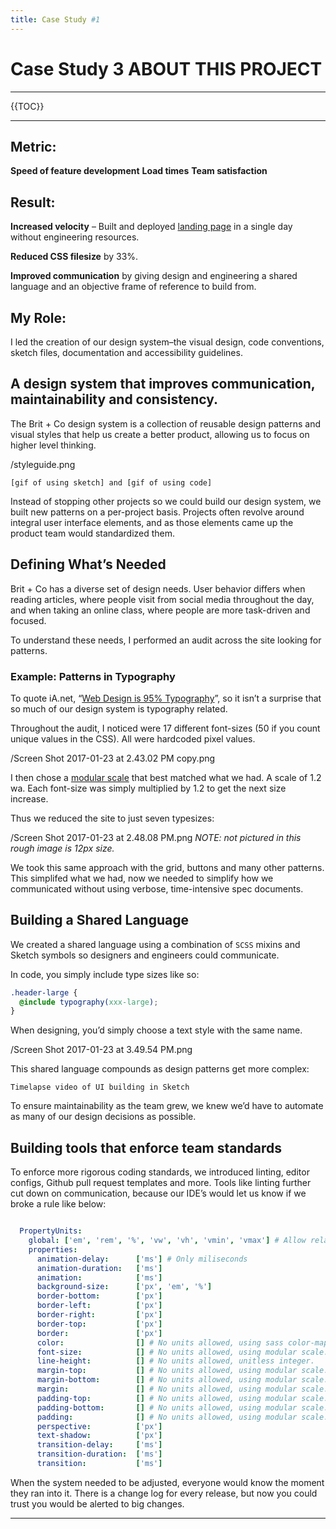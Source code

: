 ```yaml
---
title: Case Study #1
---
```


# Case Study 3 ABOUT THIS PROJECT

***
{{TOC}}
***
## Metric:

**Speed of feature development**
**Load times**
**Team satisfaction**

## Result:

**Increased velocity** – Built and deployed [landing page](http://brit.co/teach/) in a single day without engineering resources.

**Reduced CSS filesize** by 33%. 

**Improved communication** by giving design and engineering a shared language and an objective frame of reference to build from.

## My Role:

I led the creation of our design system–the visual design, code conventions, sketch files, documentation and accessibility guidelines.


## A design system that improves communication, maintainability and consistency.

The Brit + Co design system is a collection of reusable design patterns and visual styles that help us create a better product, allowing us to focus on higher level thinking.

/styleguide.png

```
[gif of using sketch] and [gif of using code]
```

Instead of stopping other projects so we could build our design system, we built new patterns on a per-project basis. Projects often revolve around integral user interface elements, and as those elements came up the product team would standardized them. 

## Defining What’s Needed

Brit + Co has a diverse set of design needs. User behavior differs when reading articles, where people visit from social media throughout the day, and when taking an online class, where people are more task-driven and focused.  

To understand these needs, I performed an audit across the site looking for patterns.

### Example: Patterns in Typography
To quote iA.net, “[Web Design is 95% Typography](https://ia.net/topics/the-web-is-all-about-typography-period/)”, so it isn’t a surprise that so much of our design system is typography related. 

Throughout the audit, I noticed were 17 different font-sizes (50 if you count unique values in the CSS). All were hardcoded pixel values.

/Screen Shot 2017-01-23 at 2.43.02 PM copy.png

I then chose a [modular scale](http://www.modularscale.com/?18&px&1.2&web&text) that best matched what we had. A scale of 1.2 wa. Each font-size was simply multiplied by 1.2 to get the next size increase.

Thus we reduced the site to just seven typesizes:

/Screen Shot 2017-01-23 at 2.48.08 PM.png
_NOTE: not pictured in this rough image is 12px size._

We took this same approach with the grid, buttons and many other  patterns.  This simplifed what we had, now we needed to simplify how we communicated without using verbose, time-intensive spec documents.

## Building a Shared Language

We created a shared language using a combination of `SCSS` mixins and Sketch symbols so designers and engineers could communicate.

In code, you simply include type sizes like so:
```scss
.header-large {
  @include typography(xxx-large);
}
```

When designing, you’d simply choose a text style with the same name.

/Screen Shot 2017-01-23 at 3.49.54 PM.png

This shared language compounds as design patterns get more complex:

```
Timelapse video of UI building in Sketch
```

To ensure maintainability as the team grew, we knew we’d have to automate as many of our design decisions as possible.

## Building tools that enforce team standards

To enforce more rigorous coding standards, we introduced linting, editor configs, Github pull request templates and more. Tools like linting further cut down on communication, because our IDE’s would let us know if we broke a rule like below:

```yaml

  PropertyUnits:
    global: ['em', 'rem', '%', 'vw', 'vh', 'vmin', 'vmax'] # Allow relative units globally
    properties:
      animation-delay:      ['ms'] # Only miliseconds
      animation-duration:   ['ms']
      animation:            ['ms']
      background-size:      ['px', 'em', '%']
      border-bottom:        ['px']
      border-left:          ['px']
      border-right:         ['px']
      border-top:           ['px']
      border:               ['px']
      color:                [] # No units allowed, using sass color-map
      font-size:            [] # No units allowed, using modular scale.
      line-height:          [] # No units allowed, unitless integer.
      margin-top:           [] # No units allowed, using modular scale.
      margin-bottom:        [] # No units allowed, using modular scale.
      margin:               [] # No units allowed, using modular scale.
      padding-top:          [] # No units allowed, using modular scale.
      padding-bottom:       [] # No units allowed, using modular scale.
      padding:              [] # No units allowed, using modular scale.
      perspective:          ['px']
      text-shadow:          ['px']
      transition-delay:     ['ms']
      transition-duration:  ['ms']
      transition:           ['ms']
```

When the system needed to be adjusted, everyone would know the moment they ran into it. There is a change log for every release, but now you could trust you would be alerted to big changes.

*** 


